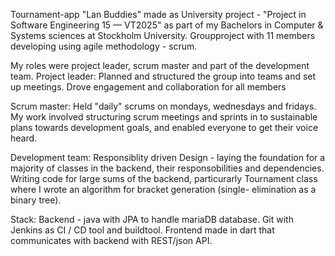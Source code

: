 
Tournament-app "Lan Buddies" made as University project - "Project in Software Engineering 15 — VT2025" as part of my Bachelors in Computer & Systems sciences at Stockholm University.
Groupproject with 11 members developing using agile methodology - scrum.

My roles were project leader, scrum master and part of the development team.
Project leader:
Planned and structured the group into teams and set up meetings. Drove engagement and collaboration for all members

Scrum master: Held "daily" scrums on mondays, wednesdays and fridays. My work involved structuring scrum meetings and sprints in to sustainable plans towards development goals, and enabled everyone to get their voice heard.

Development team: 
Responsiblity driven Design - laying the foundation for a majority of classes in the backend, their responsobilities and dependencies.
Writing code for large sums of the backend, particurarly Tournament class where I wrote an algorithm for bracket generation (single- elimination as a binary tree).

Stack:
Backend - java with JPA to handle mariaDB database. Git with Jenkins as CI / CD tool and buildtool. Frontend made in dart that communicates with backend with REST/json API.

  
  
